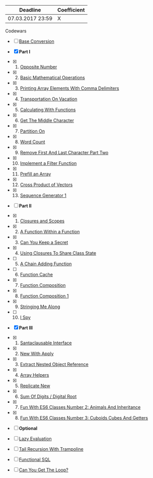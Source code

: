 Deadline         |  Coefficient
-----------------|----------------
07.03.2017 23:59  | X

Codewars 
- [ ] [Base Conversion](https://www.codewars.com/kata/base-conversion/)
  
- [x] **Part I**
- [x] 1. [Opposite Number](http://www.codewars.com/kata/opposite-number)
- [x] 2. [Basic Mathematical Operations](http://www.codewars.com/kata/basic-mathematical-operations)
- [x] 3. [Printing Array Elements With Comma Delimiters](http://www.codewars.com/kata/printing-array-elements-with-comma-delimiters)
- [x] 4. [Transportation On Vacation](http://www.codewars.com/kata/transportation-on-vacation)
- [x] 5. [Calculating With Functions](http://www.codewars.com/kata/calculating-with-functions)
- [x] 6. [Get The Middle Character](http://www.codewars.com/kata/get-the-middle-character)
- [x] 7. [Partition On](http://www.codewars.com/kata/partition-on)
- [x] 8. [Word Count](http://www.codewars.com/kata/word-count)
- [x] 9. [Remove First And Last Character Part Two](http://www.codewars.com/kata/remove-first-and-last-character-part-two)
- [x] 10. [Implement a Filter Function](http://www.codewars.com/kata/implement-a-filter-function)
- [x] 11. [Prefill an Array](http://www.codewars.com/kata/prefill-an-array)
- [x] 12. [Cross Product of Vectors](http://www.codewars.com/kata/cross-product-of-vectors)
- [x] 13. [Sequence Generator 1](http://www.codewars.com/kata/sequence-generator-1)
- [ ] **Part II**
- [x] 1. [Closures and Scopes](http://www.codewars.com/kata/closures-and-scopes)
- [x] 2. [A Function Within a Function](http://www.codewars.com/kata/a-function-within-a-function)
- [x] 3. [Can You Keep a Secret](http://www.codewars.com/kata/can-you-keep-a-secret)
- [x] 4. [Using Closures To Share Class State](http://www.codewars.com/kata/using-closures-to-share-class-state)
- [ ] 5. [A Chain Adding Function](http://www.codewars.com/kata/a-chain-adding-function)
- [ ] 6. [Function Cache](http://www.codewars.com/kata/function-cache)
- [x] 7. [Function Composition](http://www.codewars.com/kata/function-composition)
- [x] 8. [Function Composition 1](http://www.codewars.com/kata/function-composition-1)
- [x] 9. [Stringing Me Along](http://www.codewars.com/kata/stringing-me-along)
- [ ] 10. [I Spy](http://www.codewars.com/kata/i-spy)
- [x] **Part III**
- [x] 1. [Santaclausable Interface](http://www.codewars.com/kata/santaclausable-interface)
- [x] 2. [New With Apply](http://www.codewars.com/kata/new-with-apply)
- [x] 3. [Extract Nested Object Reference](http://www.codewars.com/kata/extract-nested-object-reference)
- [x] 4. [Array Helpers](http://www.codewars.com/kata/array-helpers)
- [x] 5. [Replicate New](http://www.codewars.com/kata/replicate-new)
- [x] 6. [Sum Of Digits / Digital Root](http://www.codewars.com/kata/sum-of-digits-slash-digital-root/)
- [x] 7. [Fun With ES6 Classes Number 2: Animals And Inheritance](http://www.codewars.com/kata/fun-with-es6-classes-number-2-animals-and-inheritance)
- [x] 8. [Fun With ES6 Classes Number 3: Cuboids Cubes And Getters](http://www.codewars.com/kata/fun-with-es6-classes-number-3-cuboids-cubes-and-getters)
- [ ] **Optional**
- [ ] [Lazy Evaluation](http://www.codewars.com/kata/lazy-evaluation)
- [ ] [Tail Recursion With Trampoline](http://www.codewars.com/kata/tail-recursion-with-trampoline)
- [ ] [Functional SQL](http://www.codewars.com/kata/functional-sql)
- [ ] [Can You Get The Loop?](http://www.codewars.com/kata/can-you-get-the-loop)